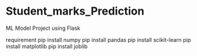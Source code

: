 # Student_marks_Prediction
ML Model Project using Flask 

requirement
pip install numpy
pip install pandas
pip install scikit-learn
pip install matplotlib
pip install joblib
